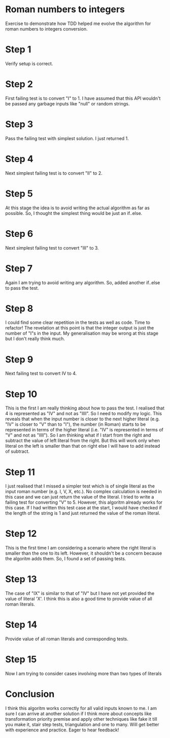 # Roman numbers to integers
Exercise to demonstrate how TDD helped me evolve the algorithm for roman numbers to integers conversion.

# Step 1
Verify setup is correct.

# Step 2
First failing test is to convert "I" to 1. I have assumed that this API wouldn't be passed any garbage inputs like "null" or random strings.

# Step 3
Pass the failing test with simplest solution. I just returned 1.

# Step 4
Next simplest failing test is to convert "II" to 2.

# Step 5
At this stage the idea is to avoid writing the actual algorithm as far as possible. So, I thought the simplest thing would be just an if..else.

# Step 6
Next simplest failing test to convert "III" to 3.

# Step 7
Again I am trying to avoid writing any algorithm. So, added another if..else to pass the test.

# Step 8
I could find some clear repetition in the tests as well as code. Time to refactor! The revelation at this point is that the integer output is just the number of "I"s in the input. My generalisation may be wrong at this stage but I don't really think much.

# Step 9
Next failing test to convert IV to 4.

# Step 10
This is the first I am really thinking about how to pass the test. I realised that 4 is represented as "IV" and not as "IIII". So I need to modify my logic. This reveals that when the input number is closer to the next higher literal (e.g. "IV" is closer to "V" than to "I"), the number (in Roman) starts to be represented in terms of the higher literal (i.e. "IV" is represented in terms of "V" and not as "IIII"). So I am thinking what if I start from the right and subtract the value of left literal from the right. But this will work only when literal on the left is smaller than that on right else I will have to add instead of subtract.

# Step 11
I just realised that I missed a simpler test which is of single literal as the input roman number (e.g. I, V, X, etc.). No complex calculation is needed in this case and we can just return the value of the literal. I tried to write a failing test for converting "V" to 5. However, this algoritm already works for this case. If I had written this test case at the start, I would have checked if the length of the string is 1 and just returned the value of the roman literal.

# Step 12
This is the first time I am considering a scenario where the right literal is smaller than the one to its left. However, it shouldn't be a concern because the algoritm adds them. So, I found a set of passing tests.

# Step 13
The case of "IX" is similar to that of "IV" but I have not yet provided the value of literal 'X'. I think this is also a good time to provide value of all roman literals.

# Step 14
Provide value of all roman literals and corresponding tests.

# Step 15
Now I am trying to consider cases involving more than two types of literals

# Conclusion
I think this algoritm works correctly for all valid inputs known to me. I am sure I can arrive at another solution if I think more about concepts like transformation priority premise and apply other techniques like fake it till you make it, stair step tests, triangulation and one to many. Will get better with experience and practice. Eager to hear feedback!